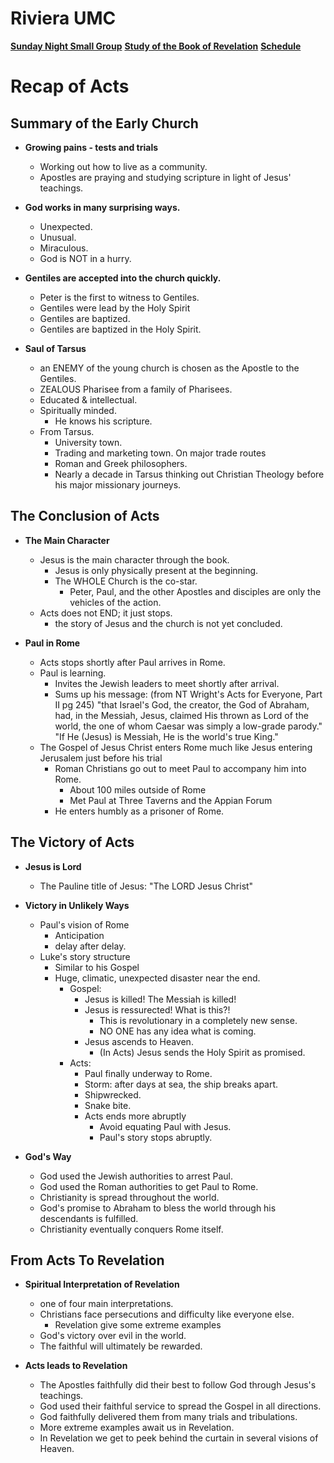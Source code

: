 # Riviera UMC
**[Sunday Night Small Group](/README.md)**
**[Study of the Book of Revelation](/Revelation/README.md)**
**[Schedule](/00-Rev-Schedule.md)**

# Recap of Acts

## Summary of the Early Church

- **Growing pains - tests and trials**
  - Working out how to live as a community.
  - Apostles are praying and studying scripture in light of Jesus' teachings.

- **God works in many surprising ways.**
  - Unexpected.
  - Unusual.
  - Miraculous.
  - God is NOT in a hurry.

- **Gentiles are accepted into the church quickly.**
  - Peter is the first to witness to Gentiles.
  - Gentiles were lead by the Holy Spirit
  - Gentiles are baptized.
  - Gentiles are baptized in the Holy Spirit.

- **Saul of Tarsus**
  - an ENEMY of the young church is chosen as the Apostle to the Gentiles.
  - ZEALOUS Pharisee from a family of Pharisees.
  - Educated & intellectual.
  - Spiritually minded.
    - He knows his scripture.
  - From Tarsus.
    - University town.
    - Trading and marketing town. On major trade routes
    - Roman and Greek philosophers.
    - Nearly a decade in Tarsus thinking out Christian Theology before his major missionary journeys.

## The Conclusion of Acts

- **The Main Character**
  - Jesus is the main character through the book.
    - Jesus is only physically present at the beginning.
    - The WHOLE Church is the co-star.
      - Peter, Paul, and the other Apostles and disciples are only the vehicles of the action.
  - Acts does not END; it just stops.
    - the story of Jesus and the church is not yet concluded.

- **Paul in Rome**
  - Acts stops shortly after Paul arrives in Rome.
  - Paul is learning.
    - Invites the Jewish leaders to meet shortly after arrival.
	- Sums up his message: (from NT Wright's Acts for Everyone, Part II pg 245) "that Israel's God, the creator, the God of Abraham, had, in the Messiah, Jesus, claimed His thrown as Lord of the world, the one of whom Caesar was simply a low-grade parody."
    "If He (Jesus) is Messiah, He is the world's true King."
  - The Gospel of Jesus Christ enters Rome much like Jesus entering Jerusalem just before his trial
    - Roman Christians go out to meet Paul to accompany him into Rome.
      - About 100 miles outside of Rome
      - Met Paul at Three Taverns and the Appian Forum
    - He enters humbly as a prisoner of Rome.

## The Victory of Acts

- **Jesus is Lord**
  - The Pauline title of Jesus: "The LORD Jesus Christ"

- **Victory in Unlikely Ways**
  - Paul's vision of Rome
    - Anticipation
	- delay after delay.
  - Luke's story structure
    - Similar to his Gospel
	- Huge, climatic, unexpected disaster near the end.
      - Gospel:
	    - Jesus is killed!  The Messiah is killed!
		- Jesus is ressurected!  What is this?!
		  - This is revolutionary in a completely new sense.
		  - NO ONE has any idea what is coming.
		- Jesus ascends to Heaven.
		  - (In Acts) Jesus sends the Holy Spirit as promised.
      - Acts:
	    - Paul finally underway to Rome.
		- Storm: after days at sea, the ship breaks apart.
		- Shipwrecked.
		- Snake bite.
	    - Acts ends more abruptly
	      - Avoid equating Paul with Jesus.
	      - Paul's story stops abruptly.

- **God's Way**
  - God used the Jewish authorities to arrest Paul.
  - God used the Roman authorities to get Paul to Rome.
  - Christianity is spread throughout the world.
  - God's promise to Abraham to bless the world through his descendants is fulfilled.
  - Christianity eventually conquers Rome itself.

## From Acts To Revelation

- **Spiritual Interpretation of Revelation**
  - one of four main interpretations.
  - Christians face persecutions and difficulty like everyone else.
    - Revelation give some extreme examples
  - God's victory over evil in the world.
  - The faithful will ultimately be rewarded.

- **Acts leads to Revelation**
  - The Apostles faithfully did their best to follow God through Jesus's teachings.
  - God used their faithful service to spread the Gospel in all directions.
  - God faithfully delivered them from many trials and tribulations.
  - More extreme examples await us in Revelation.
  - In Revelation we get to peek behind the curtain in several visions of Heaven.







